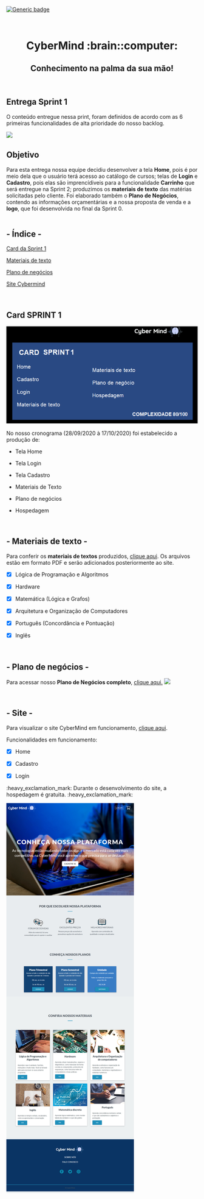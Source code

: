 [![Generic badge](https://img.shields.io/badge/SPRINT_1-CONCLUÍDA-blue.svg)](https://shields.io/)

 <br>
 
<h1 text align="center">CyberMind :brain::computer:</h1> 
<h2 text align="center">Conhecimento na palma da sua mão!</h2>

<br>

## Entrega Sprint 1

O conteúdo entregue nessa print, foram definidos de acordo com as 6 primeiras funcionalidades de alta prioridade do nosso backlog.

<img src="Código/assets/img/sprint1-backlog.png">

<br>

## Objetivo

<p> Para esta entrega nossa equipe decidiu desenvolver a tela <b>Home</b>, pois é por meio dela que o usuário terá acesso ao catálogo de cursos; telas de <b>Login</b> e <b>Cadastro</b>, pois elas são imprencídiveis para a funcionalidade <b>Carrinho</b> que será entregue na Sprint 2; produzimos os <b>materiais de texto</b> das matérias solicitadas pelo cliente. Foi elaborado também o <b>Plano de Negócios</b>, contendo as informações orçamentárias e a nossa proposta de venda e a <b>logo</b>, que foi desenvolvida no final da Sprint 0.

</br>
</br>

## - Índice -
<a name="ancora"></a>

 [Card da Sprint 1](#ancora1)
 
 [Materiais de texto](#ancora2)
 
 [Plano de negócios](#ancora3)
 
 [Site Cybermind](#ancora4)
 
 </br>

<a id="ancora1"></a>
## Card SPRINT 1 
<img src="CODIGO/assets/img/card-sprint1.png">

No nosso cronograma (28/09/2020 à 17/10/2020) foi estabelecido a produção de:

* Tela Home

* Tela Login

* Tela Cadastro

* Materiais de Texto

* Plano de negócios

* Hospedagem

<br>

<a id="ancora2"></a>
## - Materiais de texto -
Para conferir os <b>materiais de textos</b> produzidos, [clique aqui](https://github.com/arapujo/pi_primeiro_semestre/tree/master/SPRINT%201/Materiais%20Did%C3%A1ticos). Os arquivos estão em formato PDF e serão adicionados posteriormente ao site.


- [x] Lógica de Programação e Algoritmos

- [x] Hardware

- [x] Matemática (Lógica e Grafos)

- [x] Arquitetura e Organização de Computadores

- [x] Português (Concordância e Pontuação)

- [x] Inglês
<br>

<a id="ancora3"></a>
## - Plano de negócios -
Para acessar nosso <b>Plano de Negócios completo</b>, [clique aqui.](https://github.com/arapujo/pi_primeiro_semestre/blob/master/SPRINT%201/Materiais%20Did%C3%A1ticos/Plano%20de%20Neg%C3%B3cios.pdf)
<img src="Código/assets/img/pdn-imagem.png">
 
<br>

<a id="ancora4"></a>
## - Site -
Para visualizar o site CyberMind em funcionamento, [clique aqui](http://cybermind.atwebpages.com/).

Funcionalidades em funcionamento:

- [x] Home
 
- [x] Cadastro

- [x] Login

<p> :heavy_exclamation_mark: Durante o desenvolvimento do site, a hospedagem é gratuita. :heavy_exclamation_mark: <p>
 
 <img src="CODIGO/assets/img/site-cybermind.jpg">
 
 
